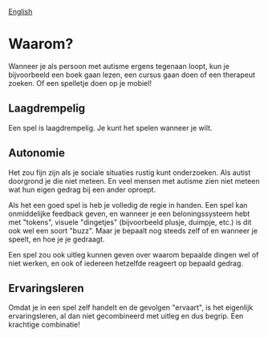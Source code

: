 [English](WHY_en)

# Waarom?
Wanneer je als persoon met autisme ergens tegenaan loopt, kun je bijvoorbeeld een boek gaan lezen, een cursus gaan doen of een therapeut zoeken. Of een spelletje doen op je mobiel!

## Laagdrempelig
Een spel is laagdrempelig. Je kunt het spelen wanneer je wilt.

## Autonomie
Het zou fijn zijn als je sociale situaties rustig kunt onderzoeken. Als autist doorgrond je die niet meteen. En veel mensen met autisme zien niet meteen wat hun eigen gedrag bij een ander oproept.

Als het een goed spel is heb je volledig de regie in handen. Een spel kan onmiddelijke feedback geven, en wanneer je een beloningssysteem hebt met "tokens", visuele "dingetjes" (bijvoorbeeld plusje, duimpje, etc.) is dit ook wel een soort "buzz". Maar je bepaalt nog steeds zelf of en wanneer je speelt, en hoe je je gedraagt.

Een spel zou ook uitleg kunnen geven over waarom bepaalde dingen wel of niet werken, en ook of iedereen hetzelfde reageert op bepaald gedrag.

## Ervaringsleren
Omdat je in een spel zelf handelt en de gevolgen "ervaart", is het eigenlijk ervaringsleren, al dan niet gecombineerd met uitleg en dus begrip. Een krachtige combinatie!

